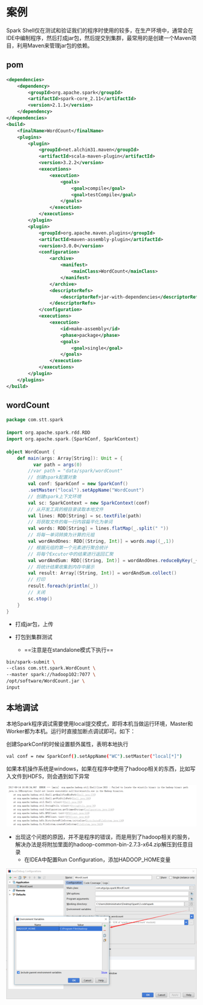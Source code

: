 # 案例

Spark Shell仅在测试和验证我们的程序时使用的较多，在生产环境中，通常会在IDE中编制程序，然后打成jar包，然后提交到集群，最常用的是创建一个Maven项目，利用Maven来管理jar包的依赖。



## pom

```xml
<dependencies>
    <dependency>
        <groupId>org.apache.spark</groupId>
        <artifactId>spark-core_2.11</artifactId>
        <version>2.1.1</version>
    </dependency>
</dependencies>
<build>
    <finalName>WordCount</finalName>
    <plugins>
        <plugin>
            <groupId>net.alchim31.maven</groupId>
            <artifactId>scala-maven-plugin</artifactId>
            <version>3.2.2</version>
            <executions>
                <execution>
                    <goals>
                        <goal>compile</goal>
                        <goal>testCompile</goal>
                    </goals>
                </execution>
            </executions>
        </plugin>
        <plugin>
            <groupId>org.apache.maven.plugins</groupId>
            <artifactId>maven-assembly-plugin</artifactId>
            <version>3.0.0</version>
            <configuration>
                <archive>
                    <manifest>
                        <mainClass>WordCount</mainClass>
                    </manifest>
                </archive>
                <descriptorRefs>
                    <descriptorRef>jar-with-dependencies</descriptorRef>
                </descriptorRefs>
            </configuration>
            <executions>
                <execution>
                    <id>make-assembly</id>
                    <phase>package</phase>
                    <goals>
                        <goal>single</goal>
                    </goals>
                </execution>
            </executions>
        </plugin>
    </plugins>
</build>
```



## wordCount

```scala
package com.stt.spark

import org.apache.spark.rdd.RDD
import org.apache.spark.{SparkConf, SparkContext}

object WordCount {
    def main(args: Array[String]): Unit = {
          var path = args(0)
        //var path = "data/spark/wordCount"
        // 创建spark配置对象
        val conf: SparkConf = new SparkConf()
        .setMaster("local").setAppName("WordCount")
        // 创建spark上下文环境
        val sc: SparkContext = new SparkContext(conf)
        // 从开发工具的根目录读取本地文件
        val lines: RDD[String] = sc.textFile(path)
        // 将获取文件的每一行内容扁平化为单词
        val words: RDD[String] = lines.flatMap(_.split(" "))
        // 将每一单词转换为计算的元祖
        val wordAndOnes: RDD[(String, Int)] = words.map((_,1))
        // 根据元组的第一个元素进行聚合统计
        // 将每个Excutor中的结果进行返回汇聚
        val wordAndSum: RDD[(String, Int)] = wordAndOnes.reduceByKey(_+_)
        // 将统计结果收集到内存中展示
        val result: Array[(String, Int)] = wordAndSum.collect()
        // 打印
        result.foreach(println(_))
        // 关闭
        sc.stop()
    }
}
```

- 打成jar包，上传

- 打包到集群测试
  - ==注意是在standalone模式下执行==

```bash
bin/spark-submit \
--class com.stt.spark.WordCount \
--master spark://hadoop102:7077 \
/opt/software/WordCount.jar \
input
```



## 本地调试

本地Spark程序调试需要使用local提交模式，即将本机当做运行环境，Master和Worker都为本机。运行时直接加断点调试即可。如下：

创建SparkConf的时候设置额外属性，表明本地执行

```bash
val conf = new SparkConf().setAppName("WC").setMaster("local[*]")
```

如果本机操作系统是windows，如果在程序中使用了hadoop相关的东西，比如写入文件到HDFS，则会遇到如下异常

![1](img/24.png) 

- 出现这个问题的原因，并不是程序的错误，而是用到了hadoop相关的服务，解决办法是将附加里面的hadoop-common-bin-2.7.3-x64.zip解压到任意目录
  - 在IDEA中配置Run Configuration，添加HADOOP_HOME变量

![1](img/25.png) 



 